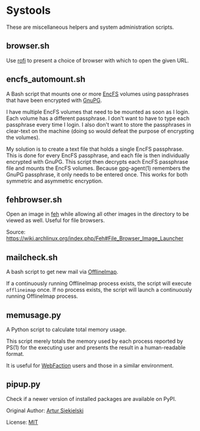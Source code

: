 Systools
========

These are miscellaneous helpers and system administration scripts.


browser.sh
----------

Use [rofi](https://davedavenport.github.io/rofi/) to present a choice of
browser with which to open the given URL.


encfs_automount.sh
------------------

A Bash script that mounts one or more [EncFS](http://www.arg0.net/encfs)
volumes using passphrases that have been encrypted with
[GnuPG](http://www.gnupg.org/).

I have multiple EncFS volumes that need to be mounted as soon as I login. Each
volume has a different passphrase. I don't want to have to type each passphrase
every time I login. I also don't want to store the passphrases in clear-text on
the machine (doing so would defeat the purpose of encrypting the volumes).

My solution is to create a text file that holds a single EncFS passphrase. This
is done for every EncFS passphrase, and each file is then individually
encrypted with GnuPG. This script then decrypts each EncFS passphrase file and
mounts the EncFS volumes. Because gpg-agent(1) remembers the GnuPG passphrase,
it only needs to be entered once. This works for both symmetric and asymmetric
encryption.


fehbrowser.sh
-------------

Open an image in [feh](http://feh.finalrewind.org/) while allowing all other
images in the directory to be viewed as well. Useful for file browsers.

Source: https://wiki.archlinux.org/index.php/Feh#File_Browser_Image_Launcher


mailcheck.sh
------------

A bash script to get new mail via [OfflineImap](http://offlineimap.org/).

If a continuously running OfflineImap process exists, the script will execute
`offlineimap` once. If no process exists, the script will launch a continuously
running OfflineImap process.


memusage.py
-----------

A Python script to calculate total memory usage.

This script merely totals the memory used by each process reported by PS(1) for
the executing user and presents the result in a human-readable format.

It is useful for [WebFaction](http://www.webfaction.com/) users and those in a
similar environment.


pipup.py
--------

Check if a newer version of installed packages are available on PyPI.

Original Author: [Artur Siekielski](http://code.activestate.com/recipes/577708-check-for-package-updates-on-pypi-works-best-in-pi/)

License: [MIT](http://opensource.org/licenses/mit-license.php/)
